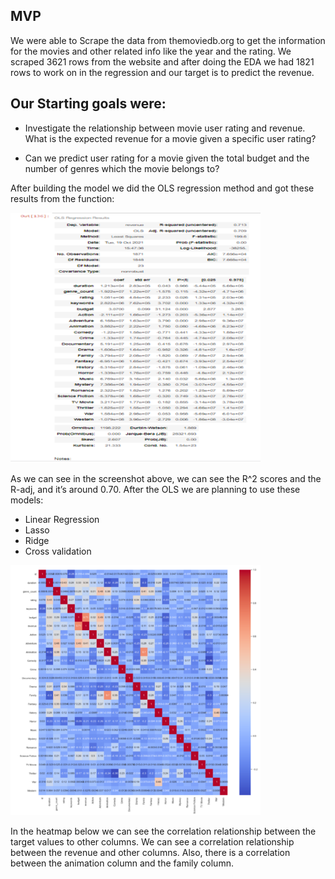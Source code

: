 ## MVP

We were able to Scrape the data from themoviedb.org to get the information for the movies and other related info like the year and the rating.
We scraped 3621 rows from the website and after doing the EDA we had 1821 rows to work on in the regression and our target is to predict the revenue.

Our Starting goals were:
-----------------------
- Investigate the relationship between movie user rating and revenue. What is the expected revenue for a movie given a specific user rating?

- Can we predict user rating for a movie given the total budget and the number of genres which the movie belongs to?

After building the model we did the OLS regression method and got these results from the function:


<img src="mvp1.png" style="width:400px;height:400px"/>

As we can see in the screenshot above, we can see the R^2 scores and the R-adj, and it’s around 0.70.
After the OLS we are planning to use these models:
-	Linear Regression
-	Lasso
-	Ridge
-	Cross validation


<img src="mvp2.png" style="width:400px;height:400px;"/>

In the heatmap below we can see the correlation relationship between the target values to other columns. We can see a correlation relationship between the revenue and other columns. Also, there is a correlation between the animation column and the family column. 

